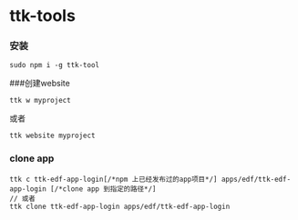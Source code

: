 # ttk-tools

### 安装
```
sudo npm i -g ttk-tool
```
###创建website


```
ttk w myproject 
```
或者
```
ttk website myproject
```

### clone app

```
ttk c ttk-edf-app-login[/*npm 上已经发布过的app项目*/] apps/edf/ttk-edf-app-login [/*clone app 到指定的路径*/]
// 或者
ttk clone ttk-edf-app-login apps/edf/ttk-edf-app-login
```